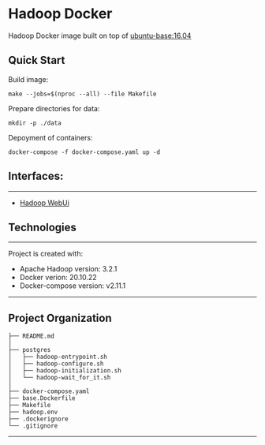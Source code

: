 # Hadoop Docker

Hadoop Docker image built on top of [ubuntu-base:16.04](https://github.com/VladislavNagaev/Ubuntu-Docker.git)

## Quick Start

Build image:
~~~
make --jobs=$(nproc --all) --file Makefile 
~~~

Prepare directories for data:
~~~
mkdir -p ./data
~~~

Depoyment of containers:
~~~
docker-compose -f docker-compose.yaml up -d
~~~


## Interfaces:
---
* [Hadoop WebUi](http://127.0.0.1:9870/explorer.html#/)


## Technologies
---
Project is created with:
* Apache Hadoop version: 3.2.1
* Docker verion: 20.10.22
* Docker-compose version: v2.11.1

___
Project Organization
---

    ├── README.md
    │
    ├── postgres  
    │   ├── hadoop-entrypoint.sh
    │   ├── hadoop-configure.sh 
    │   ├── hadoop-initialization.sh
    │   └── hadoop-wait_for_it.sh 
    │ 
    ├── docker-compose.yaml
    ├── base.Dockerfile
    ├── Makefile
    ├── hadoop.env
    ├── .dockerignore
    └── .gitignore

---
